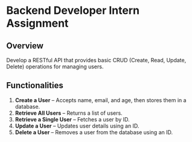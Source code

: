 # Backend Developer Intern Assignment

## Overview
Develop a RESTful API that provides basic CRUD (Create, Read, Update, Delete) operations for managing users.

## Functionalities
1. **Create a User** – Accepts name, email, and age, then stores them in a database.
2. **Retrieve All Users** – Returns a list of users.
3. **Retrieve a Single User** – Fetches a user by ID.
4. **Update a User** – Updates user details using an ID.
5. **Delete a User** – Removes a user from the database using an ID.